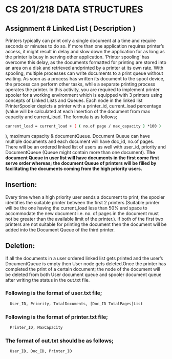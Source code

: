 # CS 201/218 DATA STRUCTURES

## Assignment # Linked List ( Description )
  Printers typically can print only a single document at a time and require seconds or minutes to do so. If more than one application requires printer’s access, it might result in delay and slow down the application for as long as the printer is busy in serving other application. ‘Printer spooling’ has overcome this delay, as the documents formatted for printing are stored into an area on a disk and retrieved andprinted by a printer at its own rate. With spooling, multiple processes can write documents to a print queue without waiting. As soon as a process has written its document to the spool device, the process can perform other tasks, while a separate printing process operates the printer. In this activity, you are required to implement printer spooler for a working environment which is equipped with 3 printers using concepts of Linked Lists and Queues. Each node in the linked list
PrinterSpooler depicts a printer with a printer_id, current_load percentage (value will be calculated at each insertion of the document from max capacity and current_load.
The formula is as follows;
```bash
current_load = current_load + ( ( no.of page / max_capacity ) *100 )
```

), maximum capacity & documentQueue. Document Queue can have multiple documents and each
document will have doc_id, no.of pages. There will be an ordered linked list of users as well with
user_id, priority and DocumentQueue (Queue might contain more than one document). <b> The document
Queue in user list will have documents in the first come first serve order whereas; the document Queue
of printers will be filled by facilitating the documents coming from the high priority users.</b>

## Insertion:
   Every time when a high priority user sends a document to print; the spooler identifies the suitable printer between the first 2 printers (Suitable printer will be the one having the current_load less than 50% and space to accommodate the new document i.e. no. of pages in the document must not be greater than the available limit of the printer.). if both of the first two printers are not suitable for printing the document then the document will be added into the Document Queue of the third printer.

## Deletion:
   If all the documents in a user ordered linked list gets printed and the user’s DocumentQueue is empty then User node gets deleted.Once the printer has completed the print of a certain document; the node of the document will be deleted from both User document queue and spooler document queue after writing the status in the out.txt file.



### Following is the format of user.txt file;
```bash
  User_ID, Priority, TotalDocuments, [Doc_ID TotalPages]List
```

### Following is the format of printer.txt file;
```bash
  Printer_ID, MaxCapacity
```

### The format of out.txt should be as follows;
```bash
  User_ID, Doc_ID, Printer_ID
```
   
  
